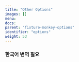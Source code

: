```yaml
---
title: "Other Options"
images: []
menu:
docs:
parent: "fixture-monkey-options"
identifier: "options"
weight: 53
---
```


### 한국어 번역 필요

